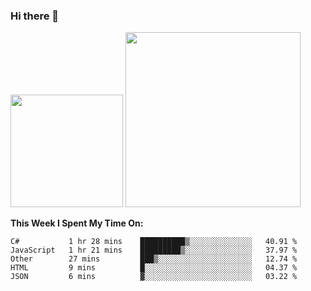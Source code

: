 ### Hi there 👋

<!--
**nestor22/nestor22** is a ✨ _special_ ✨ repository because its `README.md` (this file) appears on your GitHub profile.

Here are some ideas to get you started:

- 🔭 I’m currently working on ...
- 🌱 I’m currently learning ...
- 👯 I’m looking to collaborate on ...
- 🤔 I’m looking for help with ...
- 💬 Ask me about ...
- 📫 How to reach me: ...
- 😄 Pronouns: ...
- ⚡ Fun fact: ...
-->


<img height="180em" src="https://github-readme-stats.vercel.app/api?username=nestor22&show_icons=true&hide_border=true&&count_private=true&include_all_commits=true&theme=radical" />
<img height="280em" src="https://github-readme-stats.vercel.app/api/top-langs/?username=nestor22&layout=compact)](https://github.com/nestor22/github-readme-stats&theme=radical"  />



**This Week I Spent My Time On:**
<!--START_SECTION:waka-->
```text
C#           1 hr 28 mins    ██████████▒░░░░░░░░░░░░░░   40.91 % 
JavaScript   1 hr 21 mins    █████████▒░░░░░░░░░░░░░░░   37.97 % 
Other        27 mins         ███▒░░░░░░░░░░░░░░░░░░░░░   12.74 % 
HTML         9 mins          █░░░░░░░░░░░░░░░░░░░░░░░░   04.37 % 
JSON         6 mins          ▓░░░░░░░░░░░░░░░░░░░░░░░░   03.22 % 
```
<!--END_SECTION:waka-->


